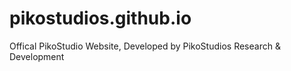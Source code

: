 # pikostudios.github.io
Offical PikoStudio Website, Developed by PikoStudios Research &amp; Development
